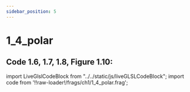 ```yaml
---
sidebar_position: 5
---
```


# 1_4_polar
## Code 1.6, 1.7, 1.8, Figure 1.10: 

import LiveGlslCodeBlock from "../../static/js/liveGLSLCodeBlock";
import code from '!!raw-loader!/frags/ch1/1_4_polar.frag';

<LiveGlslCodeBlock fragName='1_4_polar.frag' fragCode={code} />
